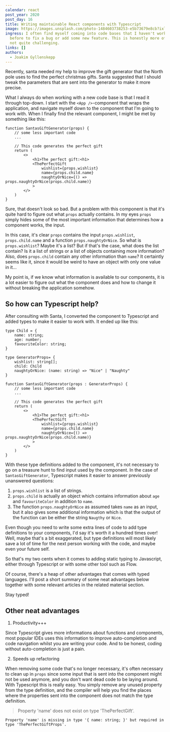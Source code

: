 ```yaml
---
calendar: react
post_year: 2020
post_day: 16
title: Writing maintainable React components with Typescript
image: https://images.unsplash.com/photo-1484603738253-e5b73679e8cb?ixlib=rb-1.2.1&ixid=eyJhcHBfaWQiOjEyMDd9&auto=format&fit=crop&w=2000&q=80
ingress: I often find myself coming into code bases that I haven't worked with
  before to fix a bug or add some new feature. This is honestly more often that
  not quite challenging.
links: []
authors:
  - Joakim Gyllenskepp
---
```

Recently, santa needed my help to improve the gift generator that the North pole uses to find the perfect christmas gifts. Santa suggested that I should tweak the parameters that are sent into the generator to make it more precise.

What I always do when working with a new code base is that I read it through top-down. I start with the `<App />`-component that wraps the application, and navigate myself down to the component that I'm going to work with. When I finally find the relevant component, I might be met by something like this:

```TSX
function SantasGiftGenerator(props) {
    // some less important code
    ...

    // This code generates the perfect gift
    return (
        <>
            <h1>The perfect gift:<h1>
            <ThePerfectGift
                wishlist={props.wishlist}
                name={props.child.name}
                naughtyOrNice={() => props.naughtyOrNice(props.child.name)}
            >
        </>
    )
}
```

Sure, that doesn't look so bad. But a problem with this component is that it's quite hard to figure out what `props` actually contains. In my eyes `props` simply hides some of the most important information that determines how a component works, the input.

In this case, it's clear `props` contains the input `props.wishlist`, `props.child.name` and a function `props.naughtyOrNice`. So what is `props.wishlist`? Maybe it's a list? But if that's the case, what does the list contain? Is it a list of strings or a list of objects containing more information? Also, does `props.child` contain any other information than `name`? It certaintly seems like it, since it would be weird to have an object with only one value in it...

My point is, if we know what information is available to our components, it is a lot easier to figure out what the component does and how to change it without breaking the application somehow.

## So how can Typescript help?

After consulting with Santa, I converted the component to Typescript and added types to make it easier to work with. It ended up like this:

```TSX
type Child = {
    name: string;
    age: number;
    favouriteColor: string;
}

type GeneratorProps= {
    wishlist: string[];
    child: Child
    naughtyOrNice: (name: string) => "Nice" | "Naughty"
}

function SantasGiftGenerator(props : GeneratorProps) {
    // some less important code
    ...

    // This code generates the perfect gift
    return (
        <>
            <h1>The perfect gift:<h1>
            <ThePerfectGift
                wishlist={props.wishlist}
                name={props.child.name}
                naughtyOrNice={() => props.naughtyOrNice(props.child.name)}
            >
        </>
    )
}
```

With these type definitions added to the component, it's not necessary to go on a treasure hunt to find input used by the component. In the case of `SantasGiftGenerator`, Typescript makes it easier to answer previously unanswered questions:

1. `props.wishlist` is a list of strings.
2. `props.child` is actually an object which contains information about `age` and `favouriteColor` in addition to `name`.
3. The function `props.naughtyOrNice` as assumed takes `name` as an input, but it also gives some additional information which is that the output of the function can be either the string `Naugthy` or `Nice`.

Even though you need to write some extra lines of code to add type definitions to your components, I'd say it's worth it a hundred times over! Well, maybe that's a bit exaggerated, but type definitions will most likely save a lot of time for the next person working with the code, and maybe even your future self.

So that's my two cents when it comes to adding static typing to Javascript, either through Typescript or with some other tool such as Flow.

Of course, there's a heap of other advantages that comes with typed languages. I'll post a short summary of some neat advantages below together with some relevant articles in the related material section.

Stay typed!

## Other neat advantages

1. Productivity+++

Since Typescript gives more informations about functions and components, most popular IDEs uses this information to improve auto-completion and code navigation whilst you are writing your code. And to be honest, coding without auto-completion is just a pain.

2. Speeds up refactoring

When removing some code that's no longer necessary, it's often necessary to clean up in `props` since some input that is sent into the component might not be used anymore, and you don't want dead code to be laying around. With Typescript this is really easy. You simply remove any unused property from the type definition, and the compiler will help you find the places where the properties sent into the component does not match the type definition.

> Property 'name' does not exist on type 'ThePerfectGift'.

`Property 'name' is missing in type '{ name: string; }' but required in type 'ThePerfectGiftProps'.`
